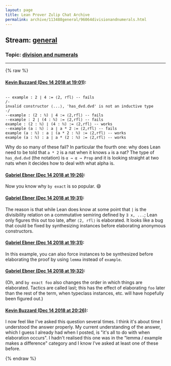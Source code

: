 ```yaml
---
layout: page
title: Lean Prover Zulip Chat Archive 
permalink: archive/113488general/96064divisionandnumerals.html
---
```


## Stream: [general](index.html)
### Topic: [division and numerals](96064divisionandnumerals.html)

---


{% raw %}
#### [ Kevin Buzzard (Dec 14 2018 at 19:01)](https://leanprover.zulipchat.com/#narrow/stream/113488-general/topic/division%20and%20numerals/near/151792143):
```lean

-- example : 2 ∣ 4 := ⟨2, rfl⟩ -- fails
/-
invalid constructor ⟨...⟩, 'has_dvd.dvd' is not an inductive type
-/
--example : (2 : ℕ) ∣ 4 := ⟨2,rfl⟩ -- fails
--example : 2 ∣ (4 : ℕ) := ⟨2,rfl⟩ -- fails
example : (2 : ℕ) ∣ (4 : ℕ) := ⟨2,rfl⟩ -- works
--example (a : ℕ) : a ∣ a * 2 := ⟨2,rfl⟩ -- fails
example (a : ℕ) : a ∣ (a * 2 : ℕ) := ⟨2,rfl⟩ -- works
example (a : ℕ) : a ∣ a * (2 : ℕ) := ⟨2,rfl⟩ -- works
```

Why do so many of these fail? In particular the fourth one: why does Lean need to be told that `a * 2` is a nat when it knows `a` is a nat? The type of `has_dvd.dvd` (the notation) is `α → α → Prop` and it is looking straight at two nats when it decides how to deal with what alpha is.

#### [ Gabriel Ebner (Dec 14 2018 at 19:26)](https://leanprover.zulipchat.com/#narrow/stream/113488-general/topic/division%20and%20numerals/near/151793918):
Now you know why `by exact` is so popular. :smile:

#### [ Gabriel Ebner (Dec 14 2018 at 19:31)](https://leanprover.zulipchat.com/#narrow/stream/113488-general/topic/division%20and%20numerals/near/151794263):
The reason is that while Lean does know at some point that `|` is the divisibility relation on a commutative semiring defined by `∃ x, ...`; Lean only figures this out too late, after `⟨2, rfl⟩` is elaborated.  It looks like a bug that could be fixed by synthesizing instances before elaborating anonymous constructors.

#### [ Gabriel Ebner (Dec 14 2018 at 19:31)](https://leanprover.zulipchat.com/#narrow/stream/113488-general/topic/division%20and%20numerals/near/151794284):
In this example, you can also force instances to be synthesized before elaborating the proof by using `lemma` instead of `example`.

#### [ Gabriel Ebner (Dec 14 2018 at 19:32)](https://leanprover.zulipchat.com/#narrow/stream/113488-general/topic/division%20and%20numerals/near/151794384):
(Oh, and `by exact foo` also changes the order in which things are elaborated.  Tactics are called last; this has the effect of elaborating `foo` later than the rest of the term, when typeclass instances, etc. will have hopefully been figured out.)

#### [ Kevin Buzzard (Dec 14 2018 at 20:26)](https://leanprover.zulipchat.com/#narrow/stream/113488-general/topic/division%20and%20numerals/near/151798356):
I now feel like I've asked this question several times. I think it's about time I understood the answer properly. My current understanding of the answer, which I guess I already had when I posted, is "it's all to do with when elaboration occurs". I hadn't realised this one was in the "lemma / example makes a difference" category and I know I've asked at least one of these before.


{% endraw %}
